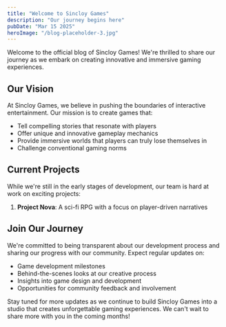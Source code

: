 ```yaml
---
title: "Welcome to Sincloy Games"
description: "Our journey begins here"
pubDate: "Mar 15 2025"
heroImage: "/blog-placeholder-3.jpg"
---
```


Welcome to the official blog of Sincloy Games! We're thrilled to share our journey as we embark on creating innovative and immersive gaming experiences.

## Our Vision

At Sincloy Games, we believe in pushing the boundaries of interactive entertainment. Our mission is to create games that:

- Tell compelling stories that resonate with players
- Offer unique and innovative gameplay mechanics
- Provide immersive worlds that players can truly lose themselves in
- Challenge conventional gaming norms

## Current Projects

While we're still in the early stages of development, our team is hard at work on exciting projects:

1. **Project Nova**: A sci-fi RPG with a focus on player-driven narratives

## Join Our Journey

We're committed to being transparent about our development process and sharing our progress with our community. Expect regular updates on:

- Game development milestones
- Behind-the-scenes looks at our creative process
- Insights into game design and development
- Opportunities for community feedback and involvement

Stay tuned for more updates as we continue to build Sincloy Games into a studio that creates unforgettable gaming experiences. We can't wait to share more with you in the coming months!
